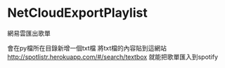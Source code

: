 # NetCloudExportPlaylist
網易雲匯出歌單

會在py檔所在目錄新增一個txt檔
將txt檔的內容貼到這網站
http://spotlistr.herokuapp.com/#/search/textbox
就能把歌單匯入到spotify
